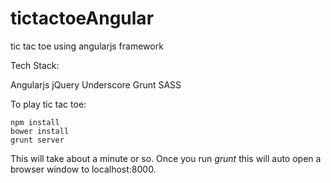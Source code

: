 tictactoeAngular
================

tic tac toe using angularjs framework

Tech Stack:

Angularjs
jQuery
Underscore
Grunt
SASS

To play tic tac toe:
    
    npm install
    bower install
    grunt server

This will take about a minute or so. Once you run *grunt* this will auto open a browser window to localhost:8000.
